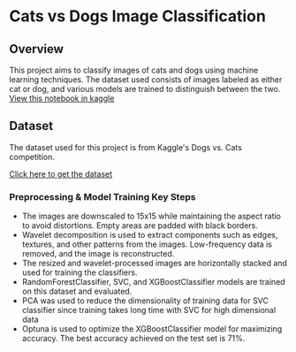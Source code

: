 # Cats vs Dogs Image Classification

## Overview
This project aims to classify images of cats and dogs using machine learning techniques. The dataset used consists of images labeled as either cat or dog, and various models are trained to distinguish between the two.   
[View this notebook in kaggle](https://www.kaggle.com/code/arunl15/dogs-vs-cats-ml)

## Dataset
The dataset used for this project is from Kaggle's Dogs vs. Cats competition.

[Click here to get the dataset](https://www.kaggle.com/competitions/dogs-vs-cats/data)

### Preprocessing & Model Training Key Steps
- The images are downscaled to 15x15 while maintaining the aspect ratio to avoid distortions. Empty areas are padded with black borders.
- Wavelet decomposition is used to extract components such as edges, textures, and other patterns from the images. Low-frequency data is removed, and the image is reconstructed.
- The resized and wavelet-processed images are horizontally stacked and used for training the classifiers.
- RandomForestClassifier, SVC, and XGBoostClassifier models are trained on this dataset and evaluated.
- PCA was used to reduce the dimensionality of training data for SVC classifier since training takes long time with SVC for high dimensional data
- Optuna is used to optimize the XGBoostClassifier model for maximizing accuracy. The best accuracy achieved on the test set is 71%.
